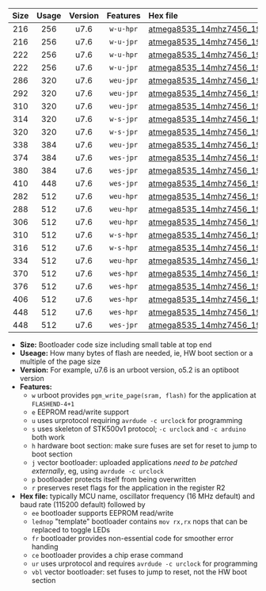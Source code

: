 |Size|Usage|Version|Features|Hex file|
|:-:|:-:|:-:|:-:|:--|
|216|256|u7.6|`w-u-hpr`|[atmega8535_14mhz7456_19200bps_ur.hex](https://raw.githubusercontent.com/stefanrueger/urboot/main/atmega8535_14mhz7456_19200bps_ur.hex)|
|216|256|u7.6|`w-u-jpr`|[atmega8535_14mhz7456_19200bps_ur_vbl.hex](https://raw.githubusercontent.com/stefanrueger/urboot/main/atmega8535_14mhz7456_19200bps_ur_vbl.hex)|
|222|256|u7.6|`w-u-hpr`|[atmega8535_14mhz7456_19200bps_lednop_ur.hex](https://raw.githubusercontent.com/stefanrueger/urboot/main/atmega8535_14mhz7456_19200bps_lednop_ur.hex)|
|222|256|u7.6|`w-u-jpr`|[atmega8535_14mhz7456_19200bps_lednop_ur_vbl.hex](https://raw.githubusercontent.com/stefanrueger/urboot/main/atmega8535_14mhz7456_19200bps_lednop_ur_vbl.hex)|
|286|320|u7.6|`weu-jpr`|[atmega8535_14mhz7456_19200bps_ee_ur_vbl.hex](https://raw.githubusercontent.com/stefanrueger/urboot/main/atmega8535_14mhz7456_19200bps_ee_ur_vbl.hex)|
|292|320|u7.6|`weu-jpr`|[atmega8535_14mhz7456_19200bps_ee_lednop_ur_vbl.hex](https://raw.githubusercontent.com/stefanrueger/urboot/main/atmega8535_14mhz7456_19200bps_ee_lednop_ur_vbl.hex)|
|310|320|u7.6|`weu-jpr`|[atmega8535_14mhz7456_19200bps_ee_lednop_fr_ur_vbl.hex](https://raw.githubusercontent.com/stefanrueger/urboot/main/atmega8535_14mhz7456_19200bps_ee_lednop_fr_ur_vbl.hex)|
|314|320|u7.6|`w-s-jpr`|[atmega8535_14mhz7456_19200bps_vbl.hex](https://raw.githubusercontent.com/stefanrueger/urboot/main/atmega8535_14mhz7456_19200bps_vbl.hex)|
|320|320|u7.6|`w-s-jpr`|[atmega8535_14mhz7456_19200bps_lednop_vbl.hex](https://raw.githubusercontent.com/stefanrueger/urboot/main/atmega8535_14mhz7456_19200bps_lednop_vbl.hex)|
|338|384|u7.6|`weu-jpr`|[atmega8535_14mhz7456_19200bps_ee_lednop_fr_ce_ur_vbl.hex](https://raw.githubusercontent.com/stefanrueger/urboot/main/atmega8535_14mhz7456_19200bps_ee_lednop_fr_ce_ur_vbl.hex)|
|374|384|u7.6|`wes-jpr`|[atmega8535_14mhz7456_19200bps_ee_vbl.hex](https://raw.githubusercontent.com/stefanrueger/urboot/main/atmega8535_14mhz7456_19200bps_ee_vbl.hex)|
|380|384|u7.6|`wes-jpr`|[atmega8535_14mhz7456_19200bps_ee_lednop_vbl.hex](https://raw.githubusercontent.com/stefanrueger/urboot/main/atmega8535_14mhz7456_19200bps_ee_lednop_vbl.hex)|
|410|448|u7.6|`wes-jpr`|[atmega8535_14mhz7456_19200bps_ee_lednop_fr_vbl.hex](https://raw.githubusercontent.com/stefanrueger/urboot/main/atmega8535_14mhz7456_19200bps_ee_lednop_fr_vbl.hex)|
|282|512|u7.6|`weu-hpr`|[atmega8535_14mhz7456_19200bps_ee_ur.hex](https://raw.githubusercontent.com/stefanrueger/urboot/main/atmega8535_14mhz7456_19200bps_ee_ur.hex)|
|288|512|u7.6|`weu-hpr`|[atmega8535_14mhz7456_19200bps_ee_lednop_ur.hex](https://raw.githubusercontent.com/stefanrueger/urboot/main/atmega8535_14mhz7456_19200bps_ee_lednop_ur.hex)|
|306|512|u7.6|`weu-hpr`|[atmega8535_14mhz7456_19200bps_ee_lednop_fr_ur.hex](https://raw.githubusercontent.com/stefanrueger/urboot/main/atmega8535_14mhz7456_19200bps_ee_lednop_fr_ur.hex)|
|310|512|u7.6|`w-s-hpr`|[atmega8535_14mhz7456_19200bps.hex](https://raw.githubusercontent.com/stefanrueger/urboot/main/atmega8535_14mhz7456_19200bps.hex)|
|316|512|u7.6|`w-s-hpr`|[atmega8535_14mhz7456_19200bps_lednop.hex](https://raw.githubusercontent.com/stefanrueger/urboot/main/atmega8535_14mhz7456_19200bps_lednop.hex)|
|334|512|u7.6|`weu-hpr`|[atmega8535_14mhz7456_19200bps_ee_lednop_fr_ce_ur.hex](https://raw.githubusercontent.com/stefanrueger/urboot/main/atmega8535_14mhz7456_19200bps_ee_lednop_fr_ce_ur.hex)|
|370|512|u7.6|`wes-hpr`|[atmega8535_14mhz7456_19200bps_ee.hex](https://raw.githubusercontent.com/stefanrueger/urboot/main/atmega8535_14mhz7456_19200bps_ee.hex)|
|376|512|u7.6|`wes-hpr`|[atmega8535_14mhz7456_19200bps_ee_lednop.hex](https://raw.githubusercontent.com/stefanrueger/urboot/main/atmega8535_14mhz7456_19200bps_ee_lednop.hex)|
|406|512|u7.6|`wes-hpr`|[atmega8535_14mhz7456_19200bps_ee_lednop_fr.hex](https://raw.githubusercontent.com/stefanrueger/urboot/main/atmega8535_14mhz7456_19200bps_ee_lednop_fr.hex)|
|448|512|u7.6|`wes-hpr`|[atmega8535_14mhz7456_19200bps_ee_lednop_fr_ce.hex](https://raw.githubusercontent.com/stefanrueger/urboot/main/atmega8535_14mhz7456_19200bps_ee_lednop_fr_ce.hex)|
|448|512|u7.6|`wes-jpr`|[atmega8535_14mhz7456_19200bps_ee_lednop_fr_ce_vbl.hex](https://raw.githubusercontent.com/stefanrueger/urboot/main/atmega8535_14mhz7456_19200bps_ee_lednop_fr_ce_vbl.hex)|

- **Size:** Bootloader code size including small table at top end
- **Useage:** How many bytes of flash are needed, ie, HW boot section or a multiple of the page size
- **Version:** For example, u7.6 is an urboot version, o5.2 is an optiboot version
- **Features:**
  + `w` urboot provides `pgm_write_page(sram, flash)` for the application at `FLASHEND-4+1`
  + `e` EEPROM read/write support
  + `u` uses urprotocol requiring `avrdude -c urclock` for programming
  + `s` uses skeleton of STK500v1 protocol; `-c urclock` and `-c arduino` both work
  + `h` hardware boot section: make sure fuses are set for reset to jump to boot section
  + `j` vector bootloader: uploaded applications *need to be patched externally*, eg, using `avrdude -c urclock`
  + `p` bootloader protects itself from being overwritten
  + `r` preserves reset flags for the application in the register R2
- **Hex file:** typically MCU name, oscillator frequency (16 MHz default) and baud rate (115200 default) followed by
  + `ee` bootloader supports EEPROM read/write
  + `lednop` "template" bootloader contains `mov rx,rx` nops that can be replaced to toggle LEDs
  + `fr` bootloader provides non-essential code for smoother error handing
  + `ce` bootloader provides a chip erase command
  + `ur` uses urprotocol and requires `avrdude -c urclock` for programming
  + `vbl` vector bootloader: set fuses to jump to reset, not the HW boot section
